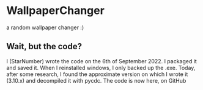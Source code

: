 # WallpaperChanger
a random wallpaper changer :)

## Wait, but the code?
I (StarNumber) wrote the code on the 6th of September 2022. I packaged it and saved it. When I reinstalled windows, I only backed up the .exe. Today, after some research, I found the approximate version on which I wrote it (3.10.x) and decompiled it with pycdc. The code is now here, on GitHub
